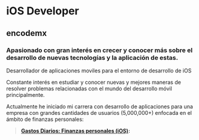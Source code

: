 # iOS Developer
## encodemx

### Apasionado con gran interés en crecer y conocer más sobre el desarrollo de nuevas tecnologías y la aplicación de estas.

Desarrollador de aplicaciones moviles para el entorno de desarrollo de iOS

Constante interés en estudiar y conocer nuevas y mejores maneras de resolver problemas relacionadas con el mundo del desarrollo móvil principalmente.

Actualmente he iniciado mi carrera con desarrollo de aplicaciones para una empresa con grandes cantidades de usuarios (5,000,000+) enfocada en el ámbito de finanzas personales:

> **[Gastos Diarios: Finanzas personales (iOS)](https://apps.apple.com/py/app/gastos-diarios-finanzas/id1414523287#?platform=iphone):**




